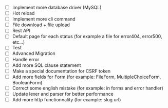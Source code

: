 - [ ] Implement more database driver (MySQL)
- [ ] Hot reload
- [ ] Implement more cli command
- [ ] File download + file upload
- [ ] Rest API
- [ ] Default page for each status (for example a file for error404, error500, etc...)
- [ ] Test
- [ ] Advanced Migration
- [ ] Handle error
- [ ] Add more SQL clause statement
- [ ] Make a special documentation for CSRF token
- [ ] Add more fields for Form (for example: FileForm, MultipleChoiceForm, BooleanForm)
- [ ] Correct some english mistake (for example: in forms and error handler)
- [ ] Update lexer and parser for better performance
- [ ] Add more http functionnality (for example: slug url)
